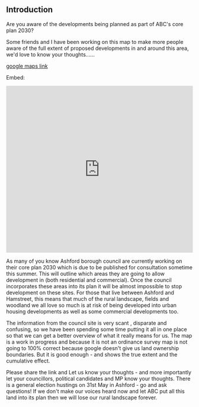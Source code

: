 ## Introduction

Are you aware of the developments being planned as part of ABC's core plan 2030?

Some friends and I have been working on this map to make more people aware of the full extent of proposed developments in and around this area, we'd love to know your thoughts......

[google maps link](https://www.google.co.uk/maps/@51.1074543,0.823524,13z/data=!4m2!6m1!1s1eK9Jhuzd8l9kXB0t355LFvCOJMw)

Embed:

<iframe src="https://www.google.com/maps/embed?pb=!1m18!1m12!1m3!1d161206.3399201374!2d0.7312048969997069!3d51.153531358764624!2m3!1f0!2f0!3f0!3m2!1i1024!2i768!4f13.1!3m3!1m2!1s0x47dec322dc36f387%3A0x280d4f34618ec61e!2sAshford!5e1!3m2!1sen!2suk!4v1496145955849" width="100%" height="450" frameborder="0" style="border:0" allowfullscreen></iframe>

As many of you know Ashford borough council are currently working on their core plan  2030 which is due to be published for consultation sometime this summer. This will outline which areas they are going to allow development in (both residential and commercial).  Once the council incorporates these areas into its plan it will be almost impossible to stop development on these sites. For those that live between Ashford and Hamstreet, this means that much  of the rural landscape, fields  and woodland we all love so much is at risk of being developed into urban housing developments as well as some commercial developments too. 

The information from the council site is very scant , disparate and confusing, so we have been spending some time putting it all in one place so that we can get a better overview of what it really means for us. The map is a work in progress and because it is not an ordinance survey map is not going to 100% correct because google doesn't give us land ownership boundaries. But it is good enough - and shows the true extent and the cumulative effect.

Please share the link and Let us know your thoughts - and more importantly let your councillors, political candidates and  MP know your thoughts. There is a general election hustings on 31st May in Ashford - go and ask questions! If we don't make our voices heard now and let ABC put all this land into its plan then we will lose our rural landscape forever.

